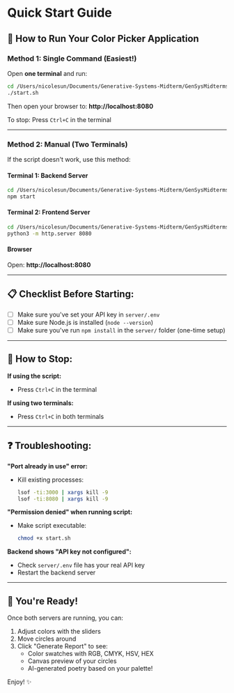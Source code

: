 # Quick Start Guide

## 🚀 How to Run Your Color Picker Application

### **Method 1: Single Command (Easiest!)**

Open **one terminal** and run:

```bash
cd /Users/nicolesun/Documents/Generative-Systems-Midterm/GenSysMidterms
./start.sh
```

Then open your browser to: **http://localhost:8080**

To stop: Press `Ctrl+C` in the terminal

---

### **Method 2: Manual (Two Terminals)**

If the script doesn't work, use this method:

#### **Terminal 1: Backend Server**
```bash
cd /Users/nicolesun/Documents/Generative-Systems-Midterm/GenSysMidterms/server
npm start
```

#### **Terminal 2: Frontend Server**
```bash
cd /Users/nicolesun/Documents/Generative-Systems-Midterm/GenSysMidterms
python3 -m http.server 8080
```

#### **Browser**
Open: **http://localhost:8080**

---

## 📋 Checklist Before Starting:

- [ ] Make sure you've set your API key in `server/.env`
- [ ] Make sure Node.js is installed (`node --version`)
- [ ] Make sure you've run `npm install` in the `server/` folder (one-time setup)

---

## 🛑 How to Stop:

**If using the script:**
- Press `Ctrl+C` in the terminal

**If using two terminals:**
- Press `Ctrl+C` in both terminals

---

## ❓ Troubleshooting:

**"Port already in use" error:**
- Kill existing processes:
  ```bash
  lsof -ti:3000 | xargs kill -9
  lsof -ti:8080 | xargs kill -9
  ```

**"Permission denied" when running script:**
- Make script executable:
  ```bash
  chmod +x start.sh
  ```

**Backend shows "API key not configured":**
- Check `server/.env` file has your real API key
- Restart the backend server

---

## 🎨 You're Ready!

Once both servers are running, you can:
1. Adjust colors with the sliders
2. Move circles around
3. Click "Generate Report" to see:
   - Color swatches with RGB, CMYK, HSV, HEX
   - Canvas preview of your circles
   - AI-generated poetry based on your palette!

Enjoy! ✨
